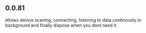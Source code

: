 ## 0.0.81

Allows device scaning, connecting, listening to data continously in background and finally dispose when you dont need it.
 

